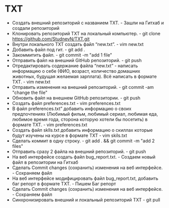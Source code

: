 # TXT
- Создать внешний репозиторий c названием TXT. - Зашли на Гитхаб и создали репозиторий
- Клонировать репозиторий TXT на локальный компьютер. - git clone https://github.com/StudnevN/TXT.git
- Внутри локального TXT создать файл “new.txt”. - vim new.txt
- Добавить файл под гит. - git add .
- Закоммитить файл. - git commit -m "add 1 file"
- Отправить файл на внешний GitHub репозиторий. - git push
- Отредактировать содержание файла “new.txt” - написать информацию о себе (ФИО, возраст, количество домашних животных, будущая желаемая зарплата). Всё написать в формате TXT. - vim new.txt
- Отправить изменения на внешний репозиторий. - git commit -am "change the file"
- Обновить файл на внешнем GitHub репозитории. - git push
- Создать файл preferences.txt - vim preferences.txt
- В файл preferences.txt” добавить информацию о своих предпочтениях (Любимый фильм, любимый сериал, любимая еда, любимое время года, сторона которую хотели бы посетить) в формате TXT. - vim preferences.txt
- Создать файл sklls.txt добавить информацию о скиллах которые будут изучены на курсе в формате TXT -  vim skils.txt
- Сделать коммит в одну строку. - git add . && git commit -m "add 2 files"
- Отправить сразу 2 файла на внешний репозиторий. - git push
- На веб интерфейсе создать файл bug_report.txt. - Создаем новый файл в репозитории на Гитхаб
- Сделать Commit changes (сохранить) изменения на веб интерфейсе. - Сохраняем файл
- На веб интерфейсе модифицировать файл bug_report.txt, добавить баг репорт в формате TXT. - Пишем Баг репорт
- Сделать Commit changes (сохранить) изменения на веб интерфейсе. - Сохраняем файл
- Синхронизировать внешний и локальный репозиторий TXT - git pull
